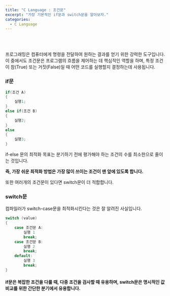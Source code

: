 ```yaml
---
title: "C Language : 조건문"
excerpt: "가장 기본적인 if문과 switch문을 알아보자."
categories:
  - C Language
---
```


<br>

<br>

프로그래밍은 컴퓨터에게 명령을 전달하여 원하는 결과를 얻기 위한 강력한 도구입니다. 이 중에서도 조건문은 프로그램의 흐름을 제어하는 데 핵심적인 역할을 하며, 특정 조건이 참(True) 또는 거짓(False)일 때 어떤 코드를 실행할지 결정하는데 사용됩니다. 



### if문

```c
if(조건 A)
{
    실행1;
}
else if(조건 B)
{
    실행2;
}
else
{
    실행3;
}
```

if-else 문의 최적화 목표는 분기하기 전에 평가해야 하는 조건의 수를 최소한으로 줄이는 것입니다.

 **즉, 가장 쉬운 최적화 방법은 가장 많이 쓰이는 조건이 맨 앞에 있도록 합니다.**

또한 여러개의 조건문이 있다면 switch문이 더 적합합니다.



### switch문

컴파일러가 switch-case문을 최적화시킨다는 것은 잘 알려진 사실입니다. 

```c
switch (value)
{
    case 조건문 A:
        실행 1
        break;
    case 조건문 B:
    	실행 2
        break;
    default:
        실행 3
        break;
}
```



#### if문은 복잡한 조건을 다룰 때, 다중 조건을 검사할 때 유용하며, switch문은 명시적인 값 비교를 위한 간단한 분기에서 유용합니다. 

<br>

<br>
